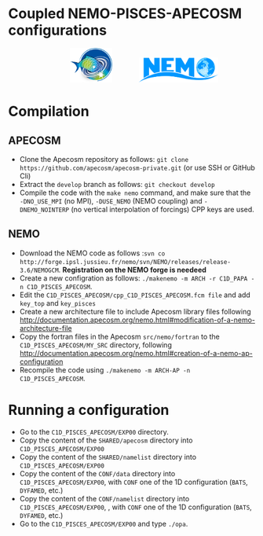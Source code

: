 Coupled NEMO-PISCES-APECOSM configurations
=================================================

<div align="center">
  <img src="https://github.com/apecosm/apecosm-pisces-1d/blob/master/images/logo_apecosm_sanstexte_rvb_300dpi.png?token=AHYKVT3EE3WLFVG4BTLN3RS7OG3CS" height=70 hspace=50>
  <img src="https://github.com/apecosm/apecosm-pisces-1d/blob/master/images/NEMO_logo.png" height=50>
</div>

# Compilation

## APECOSM

- Clone the Apecosm repository as follows: `git clone https://github.com/apecosm/apecosm-private.git` (or use SSH or GitHub Cli)
- Extract the `develop` branch as follows: `git checkout develop`
- Compile the code with the `make nemo` command, and make sure that the `-DNO_USE_MPI` (no MPI), `-DUSE_NEMO` (NEMO coupling) and `-DNEMO_NOINTERP` (no vertical interpolation of forcings) CPP keys are used.

## NEMO

- Download the NEMO code as follows :`svn co http://forge.ipsl.jussieu.fr/nemo/svn/NEMO/releases/release-3.6/NEMOGCM`. **Registration on the NEMO forge is needeed**
- Create a new configration as follows: `./makenemo -m ARCH -r C1D_PAPA -n C1D_PISCES_APECOSM`.
- Edit the `C1D_PISCES_APECOSM/cpp_C1D_PISCES_APECOSM.fcm file` and add `key_top` and `key_pisces`
- Create a new architecture file to include Apecosm library files following http://documentation.apecosm.org/nemo.html#modification-of-a-nemo-architecture-file
- Copy the fortran files in the Apecosm `src/nemo/fortran` to the `C1D_PISCES_APECOSM/MY_SRC` directory, following  http://documentation.apecosm.org/nemo.html#creation-of-a-nemo-ap-configuration
- Recompile the code using `./makenemo -m ARCH-AP -n C1D_PISCES_APECOSM`.

# Running a configuration

- Go to the `C1D_PISCES_APECOSM/EXP00` directory.
- Copy the content of the `SHARED/apecosm` directory into `C1D_PISCES_APECOSM/EXP00`
- Copy the content of the `SHARED/namelist` directory into `C1D_PISCES_APECOSM/EXP00`
- Copy the content of the `CONF/data` directory into `C1D_PISCES_APECOSM/EXP00`, with `CONF` one of the 1D configuration (`BATS`, `DYFAMED`, etc.)
- Copy the content of the `CONF/namelist` directory into `C1D_PISCES_APECOSM/EXP00`, , with `CONF` one of the 1D configuration (`BATS`, `DYFAMED`, etc.)
- Go to the `C1D_PISCES_APECOSM/EXP00` and type `./opa`.
